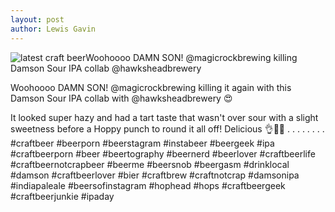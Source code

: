 ```yaml
---
layout: post
author: Lewis Gavin
---
```


![latest craft beerWoohoooo DAMN SON! @magicrockbrewing killing Damson Sour IPA collab @hawksheadbrewery](https://instagram.fman1-1.fna.fbcdn.net/vp/1510f9edd51a77f620aca278e415170d/5C6C53BF/t51.2885-15/sh0.08/e35/p750x750/44409666_467624460426989_2203365544244817408_n.jpg?ig_cache_key=MTkwMjI3MzM5NDUxMTA1MDQ3MA%3D%3D.2)

Woohoooo DAMN SON! @magicrockbrewing killing it again with this Damson Sour IPA collab with @hawksheadbrewery 😍

It looked super hazy and had a tart taste that wasn't over sour with a slight sweetness before a Hoppy punch to round it all off! Delicious 👌🙌🍻
.
.
.
.
.
.
.
.
#craftbeer #beerporn #beerstagram #instabeer #beergeek #ipa #craftbeerporn #beer #beertography #beernerd #beerlover #craftbeerlife #craftbeernotcrapbeer #beerme #beersnob #beergasm #drinklocal #damson #craftbeerlover #bier #craftbrew #craftnotcrap #damsonipa #indiapaleale #beersofinstagram #hophead #hops #craftbeergeek #craftbeerjunkie #ipaday